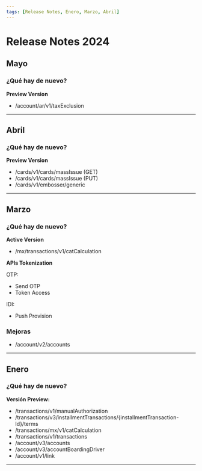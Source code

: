```yaml
---
tags: [Release Notes, Enero, Marzo, Abril]
---
```


# Release Notes 2024

## Mayo

### ¿Qué hay de nuevo?
**Preview Version**
- /account/ar/v1/taxExclusion

---

## Abril

### ¿Qué hay de nuevo?
**Preview Version**
- /cards/v1/cards/massIssue (GET)
- /cards/v1/cards/massIssue (PUT)
- /cards/v1/embosser/generic

---

## Marzo

### ¿Qué hay de nuevo?
**Active Version**
- /mx/transactions/v1/catCalculation

**APIs Tokenization**


OTP:
- Send OTP
- Token Access

IDI:
- Push Provision

### Mejoras
- /account/v2/accounts

---

## Enero

### ¿Qué hay de nuevo?

**Versión Preview:**
- /transactions/v1/manualAuthorization
- /transactions/v3/installmentTransactions/{installmentTransaction-Id}/terms
- /transactions/mx/v1/catCalculation
- /transactions/v1/transactions
- /account/v3/accounts
- /account/v3/accountBoardingDriver
- /account/v1/link

---
